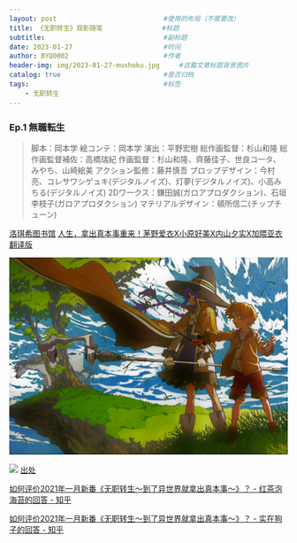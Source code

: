 ```yaml
---
layout: post                           #使用的布局（不需要改）
title: 《无职转生》观影随笔               #标题
subtitle:                              #副标题
date: 2023-01-27                       #时间
author: BYQ0002                        #作者
header-img: img/2023-01-27-mushoku.jpg     #这篇文章标题背景图片
catalog: true                          #是否归档
tags:                                  #标签
    - 无职转生
---
```


### Ep.1 無職転生
 
>脚本：岡本学
絵コンテ：岡本学
演出：平野宏樹
総作画監督：杉山和隆
総作画監督補佐：高橋瑞紀
作画監督：杉山和隆、齊藤佳子、世良コ一タ、みやち、山崎絵美
アクション監修：藤井慎吾
プロップデザイン：今村亮、コレサワシゲュキ(デジタルノイズ)、灯夢(デジタルノイズ)、小高みちる(デジタルノイズ)
2Dワ一クス：鎌田誠(ガロアプロダクション)、石垣李枝子(ガロアプロダクション)
マテリアルデザイン：頓所信二(チップチューン) 


[洛琪希图书馆](https://www.roxylib.com/)
[人生，拿出真本事重来！茅野爱衣X小原好美X内山夕实X加隈亚衣 翻译版](https://weibo.com/ttarticle/p/show?id=2309404592635481292959)

![](https://raw.githubusercontent.com/BYQ0002/BYQ0002.github.io/main/img/2023-01-27-mushoku.jpg)

![](https://github.com/BYQ0002/BYQ0002.github.io/blob/main/img/230130_01.gif)
[出处](https://weibo.com/3899327798/JCQdEq8sn)

[如何评价2021年一月新番《无职转生～到了异世界就拿出真本事～》？ - 红茶泡海苔的回答 - 知乎](https://www.zhihu.com/question/437001989/answer/1676110560)

[如何评价2021年一月新番《无职转生～到了异世界就拿出真本事～》？ - 实在狗子的回答 - 知乎](https://www.zhihu.com/question/437001989/answer/1677063848)